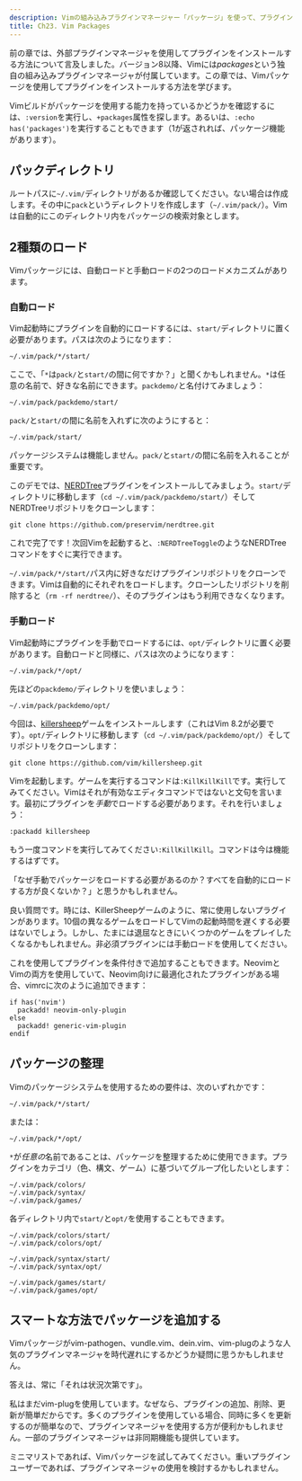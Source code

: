 ```yaml
---
description: Vimの組み込みプラグインマネージャー「パッケージ」を使って、プラグインのインストール方法を学ぶ章です。
title: Ch23. Vim Packages
---
```


前の章では、外部プラグインマネージャを使用してプラグインをインストールする方法について言及しました。バージョン8以降、Vimには*packages*という独自の組み込みプラグインマネージャが付属しています。この章では、Vimパッケージを使用してプラグインをインストールする方法を学びます。

Vimビルドがパッケージを使用する能力を持っているかどうかを確認するには、`:version`を実行し、`+packages`属性を探します。あるいは、`:echo has('packages')`を実行することもできます（1が返されれば、パッケージ機能があります）。

## パックディレクトリ

ルートパスに`~/.vim/`ディレクトリがあるか確認してください。ない場合は作成します。その中に`pack`というディレクトリを作成します（`~/.vim/pack/`）。Vimは自動的にこのディレクトリ内をパッケージの検索対象とします。

## 2種類のロード

Vimパッケージには、自動ロードと手動ロードの2つのロードメカニズムがあります。

### 自動ロード

Vim起動時にプラグインを自動的にロードするには、`start/`ディレクトリに置く必要があります。パスは次のようになります：

```shell
~/.vim/pack/*/start/
```

ここで、「`*`は`pack/`と`start/`の間に何ですか？」と聞くかもしれません。`*`は任意の名前で、好きな名前にできます。`packdemo/`と名付けてみましょう：

```shell
~/.vim/pack/packdemo/start/
```

`pack/`と`start/`の間に名前を入れずに次のようにすると：

```shell
~/.vim/pack/start/
```

パッケージシステムは機能しません。`pack/`と`start/`の間に名前を入れることが重要です。

このデモでは、[NERDTree](https://github.com/preservim/nerdtree)プラグインをインストールしてみましょう。`start/`ディレクトリに移動します（`cd ~/.vim/pack/packdemo/start/`）そしてNERDTreeリポジトリをクローンします：

```shell
git clone https://github.com/preservim/nerdtree.git
```

これで完了です！次回Vimを起動すると、`:NERDTreeToggle`のようなNERDTreeコマンドをすぐに実行できます。

`~/.vim/pack/*/start/`パス内に好きなだけプラグインリポジトリをクローンできます。Vimは自動的にそれぞれをロードします。クローンしたリポジトリを削除すると（`rm -rf nerdtree/`）、そのプラグインはもう利用できなくなります。

### 手動ロード

Vim起動時にプラグインを手動でロードするには、`opt/`ディレクトリに置く必要があります。自動ロードと同様に、パスは次のようになります：

```shell
~/.vim/pack/*/opt/
```

先ほどの`packdemo/`ディレクトリを使いましょう：

```shell
~/.vim/pack/packdemo/opt/
```

今回は、[killersheep](https://github.com/vim/killersheep)ゲームをインストールします（これはVim 8.2が必要です）。`opt/`ディレクトリに移動します（`cd ~/.vim/pack/packdemo/opt/`）そしてリポジトリをクローンします：

```shell
git clone https://github.com/vim/killersheep.git
```

Vimを起動します。ゲームを実行するコマンドは`:KillKillKill`です。実行してみてください。Vimはそれが有効なエディタコマンドではないと文句を言います。最初にプラグインを*手動*でロードする必要があります。それを行いましょう：

```shell
:packadd killersheep
```

もう一度コマンドを実行してみてください`:KillKillKill`。コマンドは今は機能するはずです。

「なぜ手動でパッケージをロードする必要があるのか？すべてを自動的にロードする方が良くないか？」と思うかもしれません。

良い質問です。時には、KillerSheepゲームのように、常に使用しないプラグインがあります。10個の異なるゲームをロードしてVimの起動時間を遅くする必要はないでしょう。しかし、たまには退屈なときにいくつかのゲームをプレイしたくなるかもしれません。非必須プラグインには手動ロードを使用してください。

これを使用してプラグインを条件付きで追加することもできます。NeovimとVimの両方を使用していて、Neovim向けに最適化されたプラグインがある場合、vimrcに次のように追加できます：

```shell
if has('nvim')
  packadd! neovim-only-plugin
else
  packadd! generic-vim-plugin
endif
```

## パッケージの整理

Vimのパッケージシステムを使用するための要件は、次のいずれかです：

```shell
~/.vim/pack/*/start/
```

または：

```shell
~/.vim/pack/*/opt/
```

`*`が*任意の*名前であることは、パッケージを整理するために使用できます。プラグインをカテゴリ（色、構文、ゲーム）に基づいてグループ化したいとします：

```shell
~/.vim/pack/colors/
~/.vim/pack/syntax/
~/.vim/pack/games/
```

各ディレクトリ内で`start/`と`opt/`を使用することもできます。

```shell
~/.vim/pack/colors/start/
~/.vim/pack/colors/opt/

~/.vim/pack/syntax/start/
~/.vim/pack/syntax/opt/

~/.vim/pack/games/start/
~/.vim/pack/games/opt/
```

## スマートな方法でパッケージを追加する

Vimパッケージがvim-pathogen、vundle.vim、dein.vim、vim-plugのような人気のプラグインマネージャを時代遅れにするかどうか疑問に思うかもしれません。

答えは、常に「それは状況次第です」。

私はまだvim-plugを使用しています。なぜなら、プラグインの追加、削除、更新が簡単だからです。多くのプラグインを使用している場合、同時に多くを更新するのが簡単なので、プラグインマネージャを使用する方が便利かもしれません。一部のプラグインマネージャは非同期機能も提供しています。

ミニマリストであれば、Vimパッケージを試してみてください。重いプラグインユーザーであれば、プラグインマネージャの使用を検討するかもしれません。